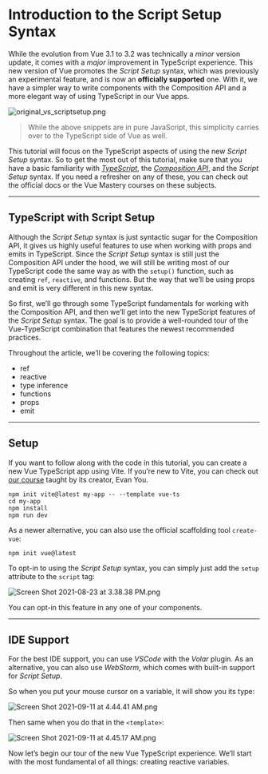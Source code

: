 # Introduction to the Script Setup Syntax

While the evolution from Vue 3.1 to 3.2 was technically a _minor_ version update, it comes with a _major_ improvement in TypeScript experience. This new version of Vue promotes the _Script Setup_ syntax, which was previously an experimental feature, and is now an **officially supported** one. With it, we have a simpler way to write components with the Composition API and a more elegant way of using TypeScript in our Vue apps.

![original_vs_scriptsetup.png](https://firebasestorage.googleapis.com/v0/b/vue-mastery.appspot.com/o/flamelink%2Fmedia%2F1.opt.1637696552185.jpg?alt=media&token=7ca0d416-7b00-4cd1-98ee-dc5fe78475af)

> While the above snippets are in pure JavaScript, this simplicity carries over to the TypeScript side of Vue as well.

This tutorial will focus on the TypeScript aspects of using the new _Script Setup_ syntax. So to get the most out of this tutorial, make sure that you have a basic familiarity with _[TypeScript](https://www.vuemastery.com/courses/vue3-typescript/why-vue-&-typescript)_, the _[Composition API](https://www.vuemastery.com/courses/vue-3-essentials/why-the-composition-api)_, and the _Script Setup_ syntax. If you need a refresher on any of these, you can check out the official docs or the Vue Mastery courses on these subjects.

---

## TypeScript with Script Setup

Although the _Script Setup_ syntax is just syntactic sugar for the Composition API, it gives us highly useful features to use when working with props and emits in TypeScript. Since the _Script Setup_ syntax is still just the Composition API under the hood, we will still be writing most of our TypeScript code the same way as with the `setup()` function, such as creating `ref`, `reactive`, and functions. But the way that we’ll be using props and emit is very different in this new syntax.

So first, we’ll go through some TypeScript fundamentals for working with the Composition API, and then we’ll get into the new TypeScript features of the _Script Setup_ syntax. The goal is to provide a well-rounded tour of the Vue-TypeScript combination that features the newest recommended practices.

Throughout the article, we’ll be covering the following topics:

* ref
* reactive
* type inference
* functions
* props
* emit

---

## Setup

If you want to follow along with the code in this tutorial, you can create a new Vue TypeScript app using Vite. If you’re new to Vite, you can check out [our course](https://www.vuemastery.com/courses/lightning-fast-builds-with-vite/intro-to-vite) taught by its creator, Evan You.

```
npm init vite@latest my-app -- --template vue-ts
cd my-app
npm install
npm run dev

```

As a newer alternative, you can also use the official scaffolding tool `create-vue`:

```tsx
npm init vue@latest

```

To opt-in to using the _Script Setup_ syntax, you can simply just add the `setup` attribute to the `script` tag:

![Screen Shot 2021-08-23 at 3.38.38 PM.png](https://firebasestorage.googleapis.com/v0/b/vue-mastery.appspot.com/o/flamelink%2Fmedia%2F2.opt.1637696552186.jpg?alt=media&token=908d748d-de55-46f9-a9dc-e4daadf1ed73)

You can opt-in this feature in any one of your components.

---

## IDE Support

For the best IDE support, you can use _VSCode_ with the _Volar_ plugin. As an alternative, you can also use _WebStorm_, which comes with built-in support for _Script Setup_.

So when you put your mouse cursor on a variable, it will show you its type:

![Screen Shot 2021-09-11 at 4.44.41 AM.png](https://firebasestorage.googleapis.com/v0/b/vue-mastery.appspot.com/o/flamelink%2Fmedia%2F3.opt.1637696557860.jpg?alt=media&token=f595ebb9-f8f1-4ad5-ac11-29a6ed4fc168)

Then same when you do that in the `<template>`:

![Screen Shot 2021-09-11 at 4.45.17 AM.png](https://firebasestorage.googleapis.com/v0/b/vue-mastery.appspot.com/o/flamelink%2Fmedia%2F4.opt.1637696562238.jpg?alt=media&token=ce644127-d301-4c0d-99ad-762621f47bbe)

Now let’s begin our tour of the new Vue TypeScript experience. We’ll start with the most fundamental of all things: creating reactive variables.